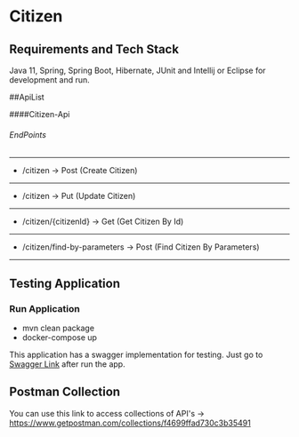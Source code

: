 # Citizen

## Requirements and Tech Stack

Java 11, Spring, Spring Boot, Hibernate, JUnit and Intellij or Eclipse for development and run.

##ApiList

####Citizen-Api
###### EndPoints

---
- /citizen -> Post (Create Citizen)
---
- /citizen -> Put (Update Citizen)
---
- /citizen/{citizenId} -> Get (Get Citizen By Id)
---
- /citizen/find-by-parameters -> Post (Find Citizen By Parameters)
---
## Testing Application

### Run Application

- mvn clean package
- docker-compose up

This application has a swagger implementation for testing.
Just go to [Swagger Link](http://localhost:8080/swagger-ui/index.html#/) after run the app.


## Postman Collection
You can use this link to access collections of API's -> https://www.getpostman.com/collections/f4699ffad730c3b35491
